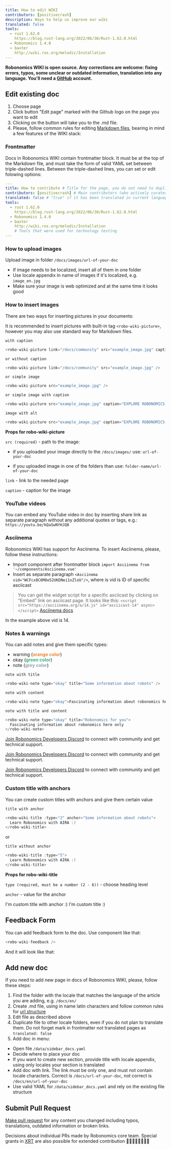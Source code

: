 ```yaml
---
title: How to edit WIKI 
contributors: [positivecrash]
description: Ways to help us improve our wiki
translated: false
tools: 
  - rust 1.62.0 
    https://blog.rust-lang.org/2022/06/30/Rust-1.62.0.html
  - Robonomics 1.4.0
  - baxter
    http://wiki.ros.org/melodic/Installation
---
```


**Robonomics WIKI is open source. Any corrections are welcome: fixing errors, typos, some unclear or outdated information, translation into any language. You'll need a [GitHub](https://github.com/) account.**

## Edit existing doc

1. Choose page
2. Click button "Edit page" marked with the Github logo on the page you want to edit
3. Clicking on the button will take you to the .md file.
4. Please, follow common rules for editing [Markdown files](https://en.wikipedia.org/wiki/Markdown), bearing in mind a few features of the WIKI stack:

### Frontmatter
Docs in Robonomics WIKI contain frontmatter block. It must be at the top of the Markdown file, and must take the form of valid YAML set between triple-dashed lines. Between the triple-dashed lines, you can set or edit folowing options:

```YAML
---
title: How to contribute # Title for the page, you do not need to duplicate it in text
contributors: [positivecrash] # Main contributors (who actively curates this page). GitHub nickname required, without any additional symbols
translated: false # "true" if it has been translated in current language (see locale folder name of doc)
tools:   
  - rust 1.62.0 
    https://blog.rust-lang.org/2022/06/30/Rust-1.62.0.html
  - Robonomics 1.4.0
  - baxter
    http://wiki.ros.org/melodic/Installation
    # Tools that were used for technology testing
---
```

### How to upload images
Upload image in folder `/docs/images/url-of-your-doc`
* If image needs to be localized, insert all of them in one folder
* Use locale appendix in name of images if it's localized, e.g. `image_en.jpg`
* Make sure your image is web optimized and at the same time it looks good

### How to insert images

There are two ways for inserting pictures in your documents:

<robo-wiki-note type="warning">

It is recommended to insert pictures with built-in tag `<robo-wiki-picture>`, however you may also use standard way for Markdown files.

</robo-wiki-note>

`with caption`

```c
<robo-wiki-picture link="/docs/community" src="example_image.jpg" caption="EXPLORE ROBONOMICS WIKI" />
```

`or without caption` 

```c
<robo-wiki-picture link="/docs/community" src="example_image.jpg" />
```

`or simple image` 

```c
<robo-wiki-picture src="example_image.jpg" />
```

`or simple image with caption`

```c
<robo-wiki-picture src="example_image.jpg" caption="EXPLORE ROBONOMICS WIKI" />
```

`image with alt`

```c
<robo-wiki-picture src="example_image.jpg" caption="EXPLORE ROBONOMICS WIKI" alt="this is alternative text for image" />
```

**Props for robo-wiki-picture**

`src (required)` - path to the image:

 * if you uploaded your image directly to the `/docs/images/` use: 
 `url-of-your-doc`

 * if you uploaded image in one of the folders than use: `folder-name/url-of-your-doc`

`link` - link to the needed page

`caption` - caption for the image



### YouTube videos
You can embed any YouTube video in doc by inserting share link as separate paragraph without any additional quotes or tags, e.g.: `https://youtu.be/kQaSwNYHJQ8`

### Asciinema
Robonomics WIKI has support for Asciinema. To insert Asciinema, please, follow these instructions:
* Import component after frontmatter block `import Asciinema from '~/components/Asciinema.vue'`
* Insert as separate paragraph `<Asciinema vid="WCFcx8C6M8e52UKDNei1xZloU"/>`, where is vid is ID of specific asciicast

> You can get the widget script for a specific asciicast by clicking on “Embed” link on asciicast page.
> It looks like this:
> `<script src="https://asciinema.org/a/14.js" id="asciicast-14" async></script>`
[Asciinema docs](https://asciinema.org/docs/embedding)

In the example above vid is 14.


### Notes & warnings
You can add notes and give them specific types:
* warning (<span style="color:#f08432">**orange color**</span>)
* okay (<span style="color:#3eaf7c">**green color**</span>)
* note (<span style="color:#90a4b7">**grey color**</span>)

`note with title`

```c
<robo-wiki-note type="okay" title="Some information about robots" />
```

`note with content`

```c
<robo-wiki-note type="okay">Fascinating information about robonomics here only</robo-wiki-note>
```

`note with title and content`

```c
<robo-wiki-note type="okay" title="Robonomics for you">
  Fascinating information about robonomics here only
</robo-wiki-note>
```

<robo-wiki-note type="okay" title="Join Discord">

[Join Robonomics Developers Discord](https://discord.gg/jTxqGeF5Qy) to connect with community and get technical support.

</robo-wiki-note>

<robo-wiki-note type="note" title="Join Discord">

[Join Robonomics Developers Discord](https://discord.gg/jTxqGeF5Qy) to connect with community and get technical support.

</robo-wiki-note>

<robo-wiki-note type="warning" title="Join Discord">

[Join Robonomics Developers Discord](https://discord.gg/jTxqGeF5Qy) to connect with community and get technical support.

</robo-wiki-note>

### Custom title with anchors
You can create custom titles with anchors and give them certain value

`title with anchor`

```c
<robo-wiki-title :type="2" anchor="Some information about robots"> 
  Learn Robonomics with AIRA :)
</robo-wiki-title>
```

or

`title without anchor`

```c
<robo-wiki-title :type="5"> 
  Learn Robonomics with AIRA :)
</robo-wiki-title>
```

**Props for robo-wiki-title**

`type (required, must be a number (2 - 6))` - choose heading level

`anchor` - value for the anchor

<robo-wiki-title :type="2" anchor="I'm custom title :)">
  I'm custom title with anchor :)
</robo-wiki-title>

<robo-wiki-title :type="6"> 
 I'm custom title :)
</robo-wiki-title>


## Feedback Form

You can add feedback form to the doc. Use component like that:

```c
<robo-wiki-feedback /> 
```

And it will look like that: 
<robo-wiki-feedback /> 

## Add new doc

If you need to add new page in docs of Robonomics WIKI, please, follow these steps:

1. Find the folder with the locale that matches the language of the article you are adding, e.g. `/docs/en/`
2. Create .md file, using in name latin characters and follow common rules for [url structure](https://developers.google.com/search/docs/advanced/guidelines/url-structure)
3. Edit file as described above
4. Duplicate file to other locale folders, even if you do not plan to translate them. Do not forget mark in frontmatter not translated pages as `translated: false`
5. Add doc in menu:
* Open file `/data/sidebar_docs.yaml`
* Decide where to place your doc
* If you want to create new section, provide title with locale appendix, using only locales your section is translated
* Add doc with link. The link must be only one, and must not contain locale characters. Correct is `/docs/url-of-your-doc`, not correct is `/docs/en/url-of-your-doc`
* Use valid YAML for `/data/sidebar_docs.yaml` and rely on the existing file structure

## Submit Pull Request

[Make pull request](https://docs.github.com/github/collaborating-with-issues-and-pull-requests/creating-a-pull-request) for any content you changed including typos, translations, outdated information or broken links.

Decisions about individual PRs made by Robonomics core team. Special grants in [XRT](https://robonomics.network/community#token) are also possible for extended contribution 🤖💙💛💚💎🍭🎉🔌